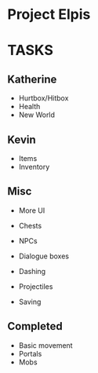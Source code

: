 
# Project Elpis

# TASKS

## Katherine
- Hurtbox/Hitbox
- Health
- New World

## Kevin
- Items
- Inventory

## Misc
- More UI

- Chests

- NPCs
- Dialogue boxes

- Dashing
- Projectiles

- Saving

## Completed
- Basic movement
- Portals
- Mobs

